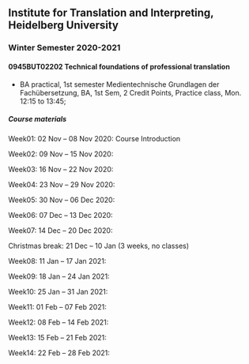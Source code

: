 ## Institute for Translation and Interpreting, Heidelberg University
### Winter Semester 2020-2021
#### 0945BUT02202 Technical foundations of professional translation
- BA practical, 1st semester  Medientechnische Grundlagen der Fachübersetzung, BA, 1st Sem, 2 Credit Points, Practice class, Mon.	12:15 to 13:45;

##### Course materials

Week01: 02 Nov – 08 Nov 2020: Course Introduction  

Week02: 09 Nov – 15 Nov 2020:

Week03: 16 Nov – 22 Nov 2020:

Week04: 23 Nov – 29 Nov 2020:

Week05: 30 Nov – 06 Dec 2020:

Week06: 07 Dec – 13 Dec 2020:

Week07: 14 Dec – 20 Dec 2020:

Christmas break: 21 Dec – 10 Jan (3 weeks, no classes)  

Week08: 11 Jan – 17 Jan 2021:

Week09: 18 Jan – 24 Jan 2021:

Week10: 25 Jan – 31 Jan 2021:

Week11: 01 Feb – 07 Feb 2021:   

Week12: 08 Feb – 14 Feb 2021:

Week13: 15 Feb – 21 Feb 2021:

Week14: 22 Feb – 28 Feb 2021:
